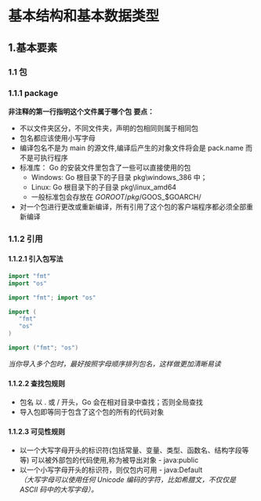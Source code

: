 # 基本结构和基本数据类型
## 1.基本要素
### 1.1 包
### 1.1.1 package
**非注释的第一行指明这个文件属于哪个包**
**要点：**
- 不以文件夹区分，不同文件夹，声明的包相同则属于相同包
- 包名都应该使用小写字母
- 编译包名不是为 main 的源文件,编译后产生的对象文件将会是 pack.name 而不是可执行程序
- 标准库： Go 的安装文件里包含了一些可以直接使用的包
	- Windows: Go 根目录下的子目录 pkg\windows_386 中；
	- Linux: Go 根目录下的子目录 pkg\linux_amd64
	- 一般标准包会存放在 $GOROOT/pkg/$GOOS_$GOARCH/
- 对一个包进行更改或重新编译，所有引用了这个包的客户端程序都必须全部重新编译

### 1.1.2 引用
#### 1.1.2.1 引入包写法
```go
import "fmt"
import "os"
```
```go
import "fmt"; import "os"
```
```go
import (
   "fmt"
   "os"
)
```
```go
import ("fmt"; "os")
```
*当你导入多个包时，最好按照字母顺序排列包名，这样做更加清晰易读*  
#### 1.1.2.2 查找包规则  

- 包名 以 . 或 / 开头，Go 会在相对目录中查找；否则全局查找
- 导入包即等同于包含了这个包的所有的代码对象

#### 1.1.2.3 可见性规则
- 以一个大写字母开头的标识符(包括常量、变量、类型、函数名、结构字段等等) 可以被外部包的代码使用,称为被导出对象  - java:public  
-  以一个小写字母开头的标识符，则仅包内可用 - java:Default  
*（大写字母可以使用任何 Unicode 编码的字符，比如希腊文，不仅仅是 ASCII 码中的大写字母）。*